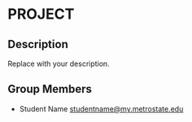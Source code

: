 # PROJECT

## Description

Replace with your description.

## Group Members

- Student Name <studentname@my.metrostate.edu>